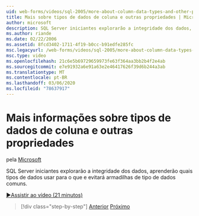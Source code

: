 ```yaml
---
uid: web-forms/videos/sql-2005/more-about-column-data-types-and-other-properties
title: Mais sobre tipos de dados de coluna e outras propriedades | Microsoft Docs
author: microsoft
description: SQL Server iniciantes explorarão a integridade dos dados, aprenderão quais tipos de dados usar para o que e evitará armadilhas de tipo de dados comuns.
ms.author: riande
ms.date: 02/22/2006
ms.assetid: 8fcd3402-1711-4f19-b0cc-b91edfe285fc
msc.legacyurl: /web-forms/videos/sql-2005/more-about-column-data-types-and-other-properties
msc.type: video
ms.openlocfilehash: 21c6e5b69729659973fe63f364aa3bb2b4f2e4ab
ms.sourcegitcommit: e7e91932a6e91a63e2e46417626f39d6b244a3ab
ms.translationtype: MT
ms.contentlocale: pt-BR
ms.lasthandoff: 03/06/2020
ms.locfileid: "78637917"
---
```

# <a name="more-about-column-data-types-and-other-properties"></a>Mais informações sobre tipos de dados de coluna e outras propriedades

pela [Microsoft](https://github.com/microsoft)

SQL Server iniciantes explorarão a integridade dos dados, aprenderão quais tipos de dados usar para o que e evitará armadilhas de tipo de dados comuns.

[&#9654;Assistir ao vídeo (21 minutos)](https://channel9.msdn.com/Blogs/ASP-NET-Site-Videos/more-about-column-data-types-and-other-properties)

> [!div class="step-by-step"]
> [Anterior](understanding-database-tables-and-records.md)
> [Próximo](designing-relational-database-tables.md)
